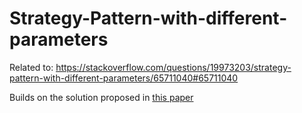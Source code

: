 # Strategy-Pattern-with-different-parameters

Related to: https://stackoverflow.com/questions/19973203/strategy-pattern-with-different-parameters/65711040#65711040

Builds on the solution proposed in [this paper](https://github.com/Sebastian-Nielsen/Strategy-Pattern-with-different-parameters/blob/master/paperThatPresentsTheSolution.pdf)